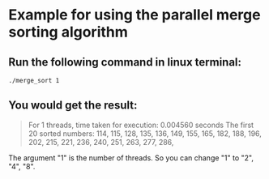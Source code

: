 # Example for using the parallel merge sorting algorithm

## Run the following command in linux terminal:
```shell
./merge_sort 1
```
## You would get the result:

> For 1 threads, time taken for execution: 0.004560 seconds
> The first 20 sorted numbers:
> 114,    115,    128,    135,    136,    149,    155,    165,    182,    188,    196,    202,    215,    221,    236,    240,    251,    263,    277,    286, 

 The argument "1" is the number of threads. So you can change "1" to "2", "4", "8".